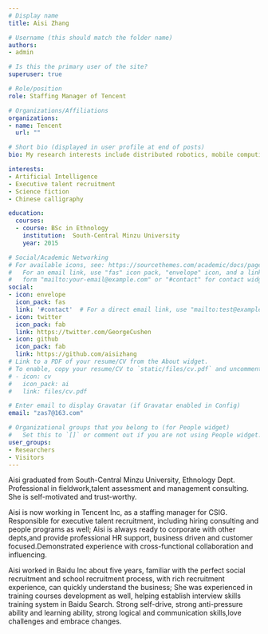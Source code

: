 ```yaml
---
# Display name
title: Aisi Zhang

# Username (this should match the folder name)
authors:
- admin

# Is this the primary user of the site?
superuser: true

# Role/position
role: Staffing Manager of Tencent

# Organizations/Affiliations
organizations:
- name: Tencent
  url: ""

# Short bio (displayed in user profile at end of posts)
bio: My research interests include distributed robotics, mobile computing and programmable matter.

interests:
- Artificial Intelligence
- Executive talent recruitment
- Science fiction
- Chinese calligraphy

education:
  courses:
  - course: BSc in Ethnology
    institution:  South-Central Minzu University
    year: 2015

# Social/Academic Networking
# For available icons, see: https://sourcethemes.com/academic/docs/page-builder/#icons
#   For an email link, use "fas" icon pack, "envelope" icon, and a link in the
#   form "mailto:your-email@example.com" or "#contact" for contact widget.
social:
- icon: envelope
  icon_pack: fas
  link: '#contact'  # For a direct email link, use "mailto:test@example.org".
- icon: twitter
  icon_pack: fab
  link: https://twitter.com/GeorgeCushen
- icon: github
  icon_pack: fab
  link: https://github.com/aisizhang
# Link to a PDF of your resume/CV from the About widget.
# To enable, copy your resume/CV to `static/files/cv.pdf` and uncomment the lines below.
# - icon: cv
#   icon_pack: ai
#   link: files/cv.pdf

# Enter email to display Gravatar (if Gravatar enabled in Config)
email: "zas7@163.com"

# Organizational groups that you belong to (for People widget)
#   Set this to `[]` or comment out if you are not using People widget.
user_groups:
- Researchers
- Visitors
---
```


Aisi graduated from South-Central Minzu University, Ethnology Dept. Professional in fieldwork,talent assessment and management consulting. She is self-motivated and trust-worthy.

Aisi is now working in Tencent Inc, as a staffing manager for CSIG. Responsible for executive talent recruitment, including hiring consulting and people programs as well; 
Aisi is always ready to corporate with other depts,and provide professional HR support, business driven and customer focused.Demonstrated experience with cross-functional collaboration and influencing.

Aisi worked in Baidu Inc about five years, familiar with the perfect social recruitment and school recruitment process, with rich recruitment experience, can quickly understand the business;
She was experienced in training courses development as well, helping establish interview skills training system in Baidu Search. 
Strong self-drive, strong anti-pressure ability and learning ability, strong logical and communication skills,love challenges and embrace changes.
